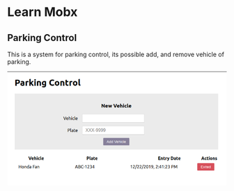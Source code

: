 # Learn Mobx

## Parking Control

This is a system for parking control, its possible add, and remove vehicle of parking.

![parking-control](docs/preview.png)
